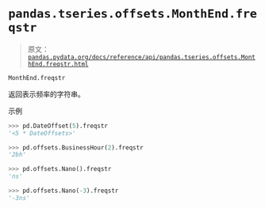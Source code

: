# `pandas.tseries.offsets.MonthEnd.freqstr`

> 原文：[`pandas.pydata.org/docs/reference/api/pandas.tseries.offsets.MonthEnd.freqstr.html`](https://pandas.pydata.org/docs/reference/api/pandas.tseries.offsets.MonthEnd.freqstr.html)

```py
MonthEnd.freqstr
```

返回表示频率的字符串。

示例

```py
>>> pd.DateOffset(5).freqstr
'<5 * DateOffsets>' 
```

```py
>>> pd.offsets.BusinessHour(2).freqstr
'2bh' 
```

```py
>>> pd.offsets.Nano().freqstr
'ns' 
```

```py
>>> pd.offsets.Nano(-3).freqstr
'-3ns' 
```
